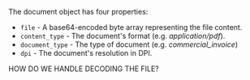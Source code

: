 The document object has four properties:

* `file` - A base64-encoded byte array representing the file content.
* `content_type` - The document's format (e.g. _application/pdf_).
* `document_type` - The type of document (e.g. _commercial_invoice_)
* `dpi` - The document's resolution in DPI.

<span class="highlight">HOW DO WE HANDLE DECODING THE FILE?</span>
